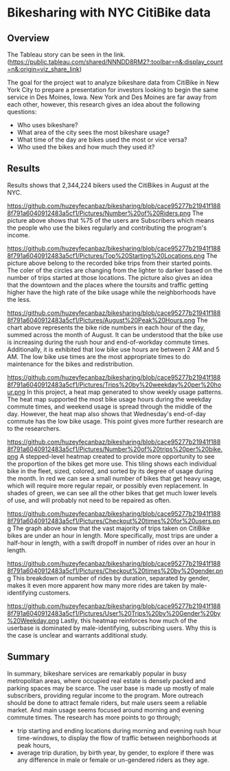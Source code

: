 # Bikesharing with NYC CitiBike data

## Overview
The Tableau story can be seen in the link. (https://public.tableau.com/shared/NNNDD8RM2?:toolbar=n&:display_count=n&:origin=viz_share_link)

The goal for the project wat to analyze bikeshare data from CitiBike in New York City to prepare a presentation for investors looking to begin the same service in Des Moines, Iowa. New York and Des Moines are far away from each other, however, this research gives an idea about the following questions:
- Who uses bikeshare?
- What area of the city sees the most bikeshare usage?
- What time of the day are bikes used the most or vice versa?
- Who used the bikes and how much they used it?

## Results
Results shows that 2,344,224 bikers used the CitiBikes in August at the NYC.

https://github.com/huzeyfecanbaz/bikesharing/blob/cace95277b21941f1888f791a6040912483a5cf1/Pictures/Number%20of%20Riders.png
The picture above shows that %75 of the users are Subscribers which means the people who use the bikes regularly and contributing the program's income. 

https://github.com/huzeyfecanbaz/bikesharing/blob/cace95277b21941f1888f791a6040912483a5cf1/Pictures/Top%20Starting%20Locations.png
The picture above belong to the recorded bike trips from their started points. The coler of the circles are changing from the lighter to darker based on the number of trips started at those locations. The picture also gives an idea that the downtown and the places where the toursits and traffic getting higher have the high rate of the bike usage while the neighborhoods have the less.

https://github.com/huzeyfecanbaz/bikesharing/blob/cace95277b21941f1888f791a6040912483a5cf1/Pictures/August%20Peak%20Hours.png
The chart above represents the bike ride numbers in each hour of the day, summed across the month of August. It can be understood that the bike use is increasing during the rush hour and end-of-workday commute times. Additionally, it is exhibited that low bike use hours are between 2 AM and 5 AM. The low bike use times are the most appropriate times to do maintenance for the bikes and redistribution. 

https://github.com/huzeyfecanbaz/bikesharing/blob/cace95277b21941f1888f791a6040912483a5cf1/Pictures/Trips%20by%20weekday%20per%20hour.png
In this project, a heat map generated to show weekly usage patterns. The heat map supported the most bike usage hours during the weekday commute times, and weekend usage is spread through the middle of the day. However, the heat map also shows that Wednesday's end-of-day commute has the low bike usage. This point gives more further research are to the researchers. 

https://github.com/huzeyfecanbaz/bikesharing/blob/cace95277b21941f1888f791a6040912483a5cf1/Pictures/Number%20of%20trips%20per%20bike.png
A stepped-level heatmap created to provide more opportunity to see the proportion of the bikes get more use. This tiling shows each individual bike in the fleet, sized, colored, and sorted by its degree of usage during the month. In red we can see a small number of bikes that get heavy usage, which will require more regular repair, or possibly even replacement. In shades of green, we can see all the other bikes that get much lower levels of use, and will probably not need to be repaired as often.

https://github.com/huzeyfecanbaz/bikesharing/blob/cace95277b21941f1888f791a6040912483a5cf1/Pictures/Checkout%20times%20for%20users.png
The graph above show that the vast majority of trips taken on CitiBike bikes are under an hour in length. More specifically, most trips are under a half-hour in length, with a swift dropoff in number of rides over an hour in length.

https://github.com/huzeyfecanbaz/bikesharing/blob/cace95277b21941f1888f791a6040912483a5cf1/Pictures/Checkout%20times%20by%20gender.png
This breakdown of number of rides by duration, separated by gender, makes it even more apparent how many more rides are taken by male-identifying customers.

https://github.com/huzeyfecanbaz/bikesharing/blob/cace95277b21941f1888f791a6040912483a5cf1/Pictures/User%20Trips%20by%20Gender%20by%20Weekday.png
Lastly, this heatmap reinforces how much of the userbase is dominated by male-identifying, subscribing users. Why this is the case is unclear and warrants additional study.

## Summary
In summary, bikeshare services are remarkably popular in busy metropolitan areas, where occupied real estate is densely packed and parking spaces may be scarce. The user base is made up mostly of male subscribers, providing regular income to the program. More outreach should be done to attract female riders, but male users seem a reliable market. And main usage seems focused around morning and evening commute times.
The research has more points to go through;
- trip starting and ending locations during morning and evening rush hour time-windows, to display the flow of traffic between neighborhoods at peak hours,
- average trip duration, by birth year, by gender, to explore if there was any difference in male or female or un-gendered riders as they age.
